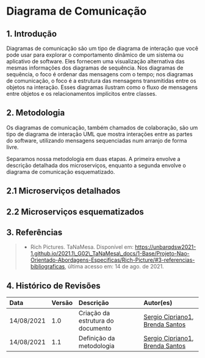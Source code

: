 # Diagrama de Comunicação

## 1. Introdução

Diagramas de comunicação são um tipo de diagrama de interação que você pode usar
para explorar o comportamento dinâmico de um sistema ou aplicativo de software.
Eles fornecem uma visualização alternativa das mesmas informações dos diagramas
de sequência. Nos diagramas de sequência, o foco é ordenar das mensagens com o
tempo; nos diagramas de comunicação, o foco é a estrutura das mensagens transmitidas
entre os objetos na interação. Esses diagramas ilustram como o fluxo de mensagens
entre objetos e os relacionamentos implícitos entre classes.

## 2. Metodologia

Os diagramas de comunicação, também chamados de colaboração, são um tipo de diagrama
de interação UML que mostra interações entre as partes do software, utilizando
mensagens sequenciadas num arranjo de forma livre.

Separamos nossa metodologia em duas etapas. A primeira envolve a descrição detalhada
dos microserviços, enquanto a segunda envolve o diagrama de comunicação esquematizado.

## 2.1 Microserviços detalhados
## 2.2 Microserviços esquematizados

## 3. Referências

> - Rich Pictures. TaNaMesa. Disponível em:
    https://unbarqdsw2021-1.github.io/2021.1\_G02\_TaNaMesa\_docs/1-Base/Projeto-Nao-Orientado-Abordagens-Especificas/Rich-Picture/#3-referencias-bibliograficas,
    última acesso em: 14 de ago. de 2021.

## 4. Histórico de Revisões

| Data       | Versão | Descrição                                             | Autor(es)                                                                                            |
| :--------- | :----- | :---------------------------------------------------- | :--------------------------------------------------------------------------------------------------- |
| 14/08/2021 | 1.0    | Criação da estrutura do documento                     | [Sergio Cipriano1](https://github.com/sergiosacj), [Brenda Santos](https://github.com/brendavsantos) |
| 14/08/2021 | 1.1    | Definição da metodologia                              | [Sergio Cipriano1](https://github.com/sergiosacj), [Brenda Santos](https://github.com/brendavsantos) |

